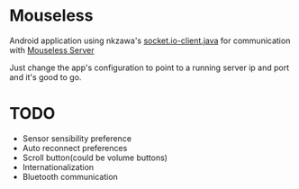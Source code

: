 # Mouseless

Android application using nkzawa's [socket.io-client.java](https://github.com/nkzawa/socket.io-client.java) for communication with [Mouseless Server](https://github.com/rodrigogs/mouseless-server)

Just change the app's configuration to point to a running server ip and port and it's good to go.

# TODO
* Sensor sensibility preference
* Auto reconnect preferences
* Scroll button(could be volume buttons)
* Internationalization
* Bluetooth communication

